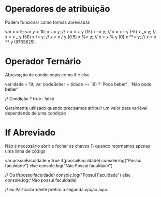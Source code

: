 # Operadores de atribuição

Podem funcionar como formas abreviadas

var x = 5;
var y = 10;
x += y; // x = x + y (15)
x -= y; // x = x - y (-5)
x _= y; // x = x _ y (50)
x /= y; // x = x / y (0.5)
x %= y; // x = x % y (0)
x **= y; // x = x ** y (9765625)

# Operador Ternário

Abreviação de condicionais como if e else

var idade = 19;
var podeBeber = (idade >= 18) ? 'Pode beber' : 'Não pode beber'

// Condição ? true : false

Geralmente utilizado quando precisamos atribuir um valor para variável dependendo de uma condição

# If Abreviado

Não é necessário abrir e fechar as chaves {} quando retornamos apenas uma linha de código

var possuiFaculdade = true
if(possuiFaculdade) console.log("Possui faculdade")
else console.log("Não Possui faculdade")

// Ou
if(possuifaculdade)
console.log("Possui Faculdade")
else
console.log("Não possui faculdade)

// eu Particularmente prefiro a segunda opção aqui.
